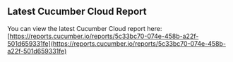## Latest Cucumber Cloud Report
You can view the latest Cucumber Cloud report here:
[https://reports.cucumber.io/reports/5c33bc70-074e-458b-a22f-501d659331fe](https://reports.cucumber.io/reports/5c33bc70-074e-458b-a22f-501d659331fe)
